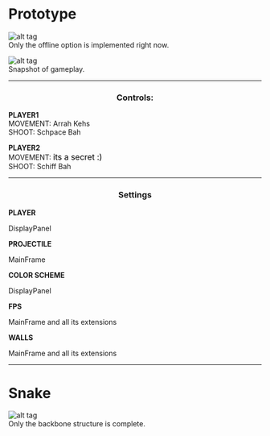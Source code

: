 # Prototype

![alt tag](https://github.com/jaewany/Game/blob/master/pics/1.png)
<br>
Only the offline option is implemented right now.

![alt tag](https://github.com/jaewany/Game/blob/master/pics/2.png)
<br>
Snapshot of gameplay.

<body>
  <center>
  <hr />
    <h3>Controls:</h3>
  </center>
  
  <b>PLAYER1</b>
  <br />
  MOVEMENT:
  Arrah Kehs
  <br />
  SHOOT:
  Schpace Bah
  <p />  
  
  <b>PLAYER2</b>
  <br />
  MOVEMENT:
  <font size="3" color="black">its a secret :)</font>
  <br />
  SHOOT:
  Schiff Bah
  <hr />
  
  <center>
    <h3>Settings</h3>
  </center>
  
  <b>PLAYER</b>
  <br />
  
  DisplayPanel
  <br />
  
  <b>PROJECTILE</b>
  <br />
  
  MainFrame
  <br />
  
  <b>COLOR SCHEME</b>
  <br />
  
  DisplayPanel
  <br />
  
  <b>FPS</b>
  <br />
  
  MainFrame and all its extensions
  <br />
  
  <b>WALLS</b>
  <br />
  
  MainFrame and all its extensions
  <hr />
</body>


# Snake

![alt tag](https://github.com/jaewany/Game/blob/master/pics/2.png)
<br>
Only the backbone structure is complete.
